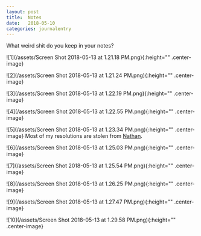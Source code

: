 ```yaml
---
layout: post
title:  Notes
date:   2018-05-10
categories: journalentry
---
```


What weird shit do you keep in your notes?

![1](/assets/Screen Shot 2018-05-13 at 1.21.18 PM.png){:height="" .center-image}

![2](/assets/Screen Shot 2018-05-13 at 1.21.24 PM.png){:height="" .center-image}

![3](/assets/Screen Shot 2018-05-13 at 1.22.19 PM.png){:height="" .center-image}

![4](/assets/Screen Shot 2018-05-13 at 1.22.55 PM.png){:height="" .center-image}

![5](/assets/Screen Shot 2018-05-13 at 1.23.34 PM.png){:height="" .center-image}
Most of my resolutions are stolen from [Nathan](https://www.currentaffairs.org/2018/01/my-resolutions-2018-2).

![6](/assets/Screen Shot 2018-05-13 at 1.25.03 PM.png){:height="" .center-image}

![7](/assets/Screen Shot 2018-05-13 at 1.25.54 PM.png){:height="" .center-image}

![8](/assets/Screen Shot 2018-05-13 at 1.26.25 PM.png){:height="" .center-image}

![9](/assets/Screen Shot 2018-05-13 at 1.27.47 PM.png){:height="" .center-image}

![10](/assets/Screen Shot 2018-05-13 at 1.29.58 PM.png){:height="" .center-image}